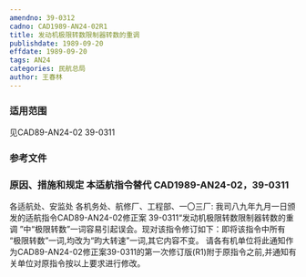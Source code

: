 ```yaml
---
amendno: 39-0312
cadno: CAD1989-AN24-02R1
title: 发动机极限转数限制器转数的重调
publishdate: 1989-09-20
effdate: 1989-09-20
tags: AN24
categories: 民航总局
author: 王春林
---
```


### 适用范围 
见CAD89-AN24-02  39-0311

<!--more-->
### 参考文件

### 原因、措施和规定 本适航指令替代 CAD1989-AN24-02，39-0311
各适航处、安监处 各机务处、航修厂、工程部、一〇三厂: 
    我司八九年九月一日颁发的适航指令CAD89-AN24-02修正案 39-0311“发动机极限转数限制器转数的重调 ”中“极限转数”一词容易引起误会。现对该指令修订如下：即将该指令中所有 “极限转数”一词,均改为“昀大转速”一词,其它内容不变。
    请各有机单位将此通知作为CAD89-AN24-02修正案39-0311的第一次修订版(R1)附于原指令之前,并通知有关单位对原指令按以上要求进行修改。
